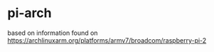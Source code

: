 # pi-arch

based on information found on https://archlinuxarm.org/platforms/armv7/broadcom/raspberry-pi-2

